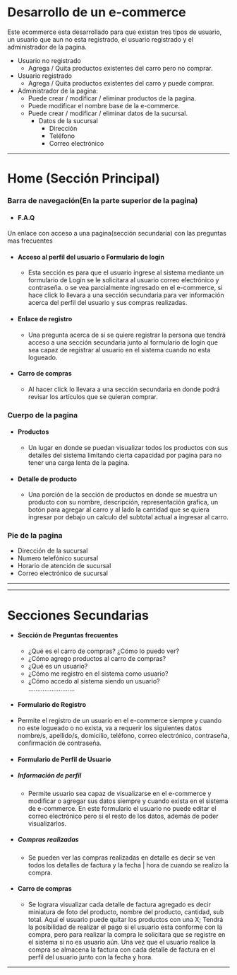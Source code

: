# Desarrollo de un e-commerce
Este ecommerce esta desarrollado para que existan tres tipos de usuario, un usuario que aun no esta registrado, el usuario registrado y el administrador de la pagina.

  * Usuario no registrado
    * Agrega / Quita productos existentes del carro pero no comprar.
  * Usuario registrado
    * Agrega / Quita productos existentes del carro y puede comprar.
  * Administrador de la pagina:
    * Puede crear / modificar / eliminar productos de la pagina.
    * Puede modificar el nombre base de la e-commerce.
    * Puede crear / modificar / eliminar datos de la sucursal.
      * Datos de la sucursal
        * Dirección
        * Teléfono
        * Correo electrónico
---------------------------------------------------
# Home (Sección Principal)
### Barra de navegación(En la parte superior de la pagina)

  * #### F.A.Q
Un enlace con acceso a una pagina(sección secundaria) con las preguntas mas frecuentes

* #### Acceso al perfil del usuario o Formulario de login
  * Esta sección es para que el usuario ingrese al sistema mediante un formulario de Login se le solicitara al usuario correo electrónico y contraseña. o se vea parcialmente ingresado en el e-commerce, si hace click lo llevara a una sección secundaria para ver información acerca del perfil del usuario y sus compras realizadas.

* #### Enlace de registro
  * Una pregunta acerca de si se quiere registrar la persona que tendrá acceso a una sección secundaria junto al formulario de login que sea capaz de registrar al usuario en el sistema cuando no esta logueado.

* #### Carro de compras  
  * Al hacer click lo llevara a una sección secundaria en donde podrá revisar los artículos que se quieran comprar.

### Cuerpo de la pagina

  * #### Productos
      * Un lugar en donde se puedan visualizar todos los productos con sus detalles del sistema limitando cierta capacidad por pagina para no tener una carga lenta de la pagina.

  * #### Detalle de producto
      * Una porción de la sección de productos en donde se muestra un producto con su nombre, descripción, representación grafica, un botón para agregar al carro y al lado la cantidad que se quiera ingresar por debajo un calculo del subtotal actual a ingresar al carro.

### Pie de la pagina
  * Dirección de la sucursal
  * Numero telefónico sucursal
  * Horario de atención de sucursal
  * Correo electrónico de sucursal
-------------------------------------------------------

-------------------------------------------------------
# Secciones Secundarias

 * #### Sección de Preguntas frecuentes
   * ¿Qué es el carro de compras? ¿Cómo lo puedo ver?
   * ¿Cómo agrego productos al carro de compras?     
   * ¿Qué es un usuario?                             
   * ¿Cómo me registro en el sistema como usuario?   
   * ¿Cómo accedo al sistema siendo un usuario?     
   ..........................
 * #### Formulario de Registro
  * Permite el registro de un usuario en el e-commerce siempre y cuando no este logueado o no exista, va a requerir los siguientes datos nombre/s, apellido/s, domicilio, teléfono, correo electrónico, contraseña, confirmación de contraseña.

 * #### Formulario de Perfil de Usuario
  * ##### Información de perfil
    * Permite usuario sea capaz de visualizarse en el e-commerce y modificar o agregar sus datos siempre y cuando exista en el sistema de e-commerce. En este formulario el usuario no puede editar el correo electrónico pero si el resto de los datos, además de poder visualizarlos.
  * ##### Compras realizadas
    * Se pueden ver las compras realizadas en detalle es decir se ven todos los detalles de factura y la fecha | hora de cuando se realizo la compra.
 * #### Carro de compras
    * Se lograra visualizar cada detalle de factura agregado es decir miniatura de foto del producto, nombre del producto, cantidad, sub total. Aquí el usuario puede quitar los productos con una X; Tendrá la posibilidad de realizar el pago si el usuario esta conforme con la compra, pero para realizar la compra le solicitara que se registre en el sistema si no es usuario aún. Una vez que el usuario realice la compra se almacena la factura con cada detalle de factura en el perfil del usuario junto con la fecha y hora.
-------------------------------------------------------
